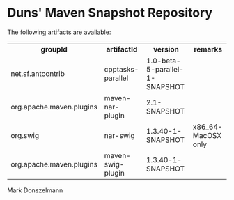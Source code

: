 Duns' Maven Snapshot Repository
===============================

The following artifacts are available:<p>

<table>
  <tr>
    <th>groupId</th>
    <th>artifactId</th>
    <th>version</th>
    <th>remarks</th>
  </tr>
  <tr>
    <td>net.sf.antcontrib</td>
    <td>cpptasks-parallel</td>
    <td>1.0-beta-5-parallel-1-SNAPSHOT</td>
    <td></td>
  </tr>
  <tr>
    <td>org.apache.maven.plugins</td>
    <td>maven-nar-plugin</td>
    <td>2.1-SNAPSHOT</td>
    <td></td>
  </tr>
  <tr>
    <td>org.swig</td>
    <td>nar-swig</td>
    <td>1.3.40-1-SNAPSHOT</td>
    <td>x86_64-MacOSX only</td>
  </tr>
  <tr>
    <td>org.apache.maven.plugins</td>
    <td>maven-swig-plugin</td>
    <td>1.3.40-1-SNAPSHOT</td>
    <td></td>
  </tr>
</table>

Mark Donszelmann

